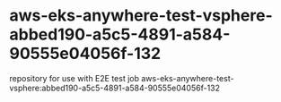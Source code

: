 # aws-eks-anywhere-test-vsphere-abbed190-a5c5-4891-a584-90555e04056f-132
repository for use with E2E test job aws-eks-anywhere-test-vsphere:abbed190-a5c5-4891-a584-90555e04056f-132
